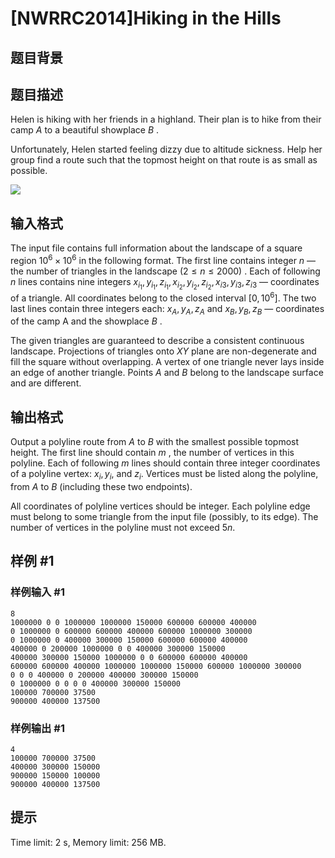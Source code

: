 # [NWRRC2014]Hiking in the Hills

## 题目背景



## 题目描述



Helen is hiking with her friends in a highland. Their plan is to hike from their camp $A$ to a beautiful showplace $B$ .

Unfortunately, Helen started feeling dizzy due to altitude sickness. Help her group find a route such that the topmost height on that route is as small as possible.

![](https://cdn.luogu.com.cn/upload/image_hosting/o2199eky.png)


## 输入格式



The input file contains full information about the landscape of a square region $10^{6} \times 10^{6}$ in the following format. The first line contains integer $n$ — the number of triangles in the landscape $(2 \le n \le 2000)$ . Each of following $n$ lines contains nine integers $x_{i_1}, y_{i_1}, z_{i_1}, x_{i_2}, y_{i_2}, z_{i_2}, x_{i3}, y_{i3}, z_{i3}$ — coordinates of a triangle. All coordinates belong to the closed interval $[0 , 10^{6}]$. The two last lines contain three integers each: $x_{A}, y_{A}, z_{A}$ and $x_{B}, y_{B}, z_{B}$ — coordinates of the camp A and the showplace $B$ .

The given triangles are guaranteed to describe a consistent continuous landscape. Projections of triangles onto $XY$ plane are non-degenerate and fill the square without overlapping. A vertex of one triangle never lays inside an edge of another triangle. Points $A$ and $B$ belong to the landscape surface and are different.



## 输出格式



Output a polyline route from $A$ to $B$ with the smallest possible topmost height. The first line should contain $m$ , the number of vertices in this polyline. Each of following $m$ lines should contain three integer coordinates of a polyline vertex: $x_{i}, y_{i},$ and $z_{i}.$ Vertices must be listed along the polyline, from $A$ to $B$ (including these two endpoints).

All coordinates of polyline vertices should be integer. Each polyline edge must belong to some triangle from the input file (possibly, to its edge). The number of vertices in the polyline must not exceed $5n$.



## 样例 #1

### 样例输入 #1
```
8
1000000 0 0 1000000 1000000 150000 600000 600000 400000
0 1000000 0 600000 600000 400000 600000 1000000 300000
0 1000000 0 400000 300000 150000 600000 600000 400000
400000 0 200000 1000000 0 0 400000 300000 150000
400000 300000 150000 1000000 0 0 600000 600000 400000
600000 600000 400000 1000000 1000000 150000 600000 1000000 300000
0 0 0 400000 0 200000 400000 300000 150000
0 1000000 0 0 0 0 400000 300000 150000
100000 700000 37500
900000 400000 137500
```

### 样例输出 #1

```
4
100000 700000 37500
400000 300000 150000
900000 150000 100000
900000 400000 137500
```

## 提示

Time limit: 2 s, Memory limit: 256 MB. 


